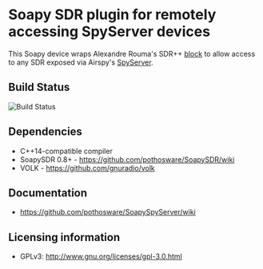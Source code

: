 # Soapy SDR plugin for remotely accessing SpyServer devices 

This Soapy device wraps Alexandre Rouma's SDR++ [block](https://github.com/AlexandreRouma/SDRPlusPlus/tree/master/source_modules/spyserver_source/src) to
allow access to any SDR exposed via Airspy's [SpyServer](https://airspy.com/directory/).

## Build Status

![Build Status](https://github.com/pothosware/SoapySpyServer/actions/workflows/ci.yml/badge.svg)

## Dependencies

* C++14-compatible compiler
* SoapySDR 0.8+ - https://github.com/pothosware/SoapySDR/wiki
* VOLK - https://github.com/gnuradio/volk

## Documentation

* https://github.com/pothosware/SoapySpyServer/wiki

## Licensing information

* GPLv3: http://www.gnu.org/licenses/gpl-3.0.html
